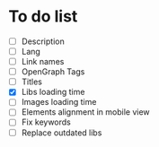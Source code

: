 # To do list

- [ ] Description
- [ ] Lang
- [ ] Link names
- [ ] OpenGraph Tags
- [ ] Titles
- [x] Libs loading time
- [ ] Images loading time
- [ ] Elements alignment in mobile view
- [ ] Fix keywords
- [ ] Replace outdated libs